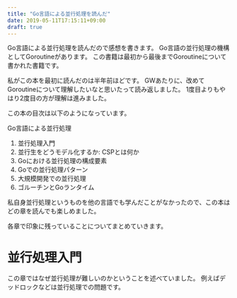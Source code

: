 ```yaml
---
title: "Go言語による並行処理を読んだ"
date: 2019-05-11T17:15:11+09:00
draft: true
---
```


Go言語による並行処理を読んだので感想を書きます。
Go言語の並行処理の機構としてGoroutineがあります。
この書籍は最初から最後までGoroutineについて書かれた書籍です。

私がこの本を最初に読んだのは半年前ほどです。
GWあたりに、改めてGoroutineについて理解したいなと思いたって読み返しました。
1度目よりもやはり2度目の方が理解は進みました。


この本の目次は以下のようになっています。

Go言語による並行処理

1. 並行処理入門
2. 並行生をどうモデル化するか: CSPとは何か
3. Goにおける並行処理の構成要素
4. Goでの並行処理パターン
5. 大規模開発での並行処理
6. ゴルーチンとGoランタイム

私自身並行処理というものを他の言語でも学んだことがなかったので、この本はどの章を読んでも楽しめました。

各章で印象に残っていることについてまとめていきます。

# 並行処理入門
この章ではなぜ並行処理が難しいのかということを述べていました。
例えばデッドロックなどは並行処理での問題です。
